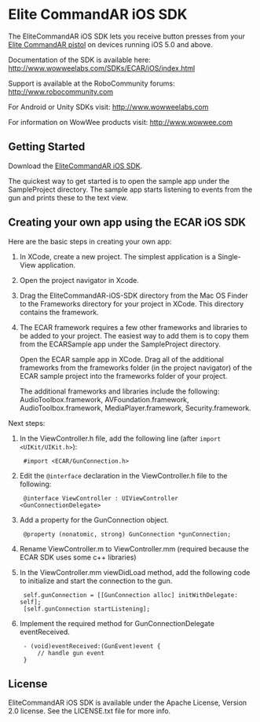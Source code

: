 Elite CommandAR iOS SDK
================================

The EliteCommandAR iOS SDK lets you receive button presses from your [Elite CommandAR pistol](http://appgear.com/en/games/elite-commandar) on devices running iOS 5.0 and above. 

Documentation of the SDK is available here: http://www.wowweelabs.com/SDKs/ECAR/iOS/index.html

Support is available at the RoboCommunity forums: http://www.robocommunity.com

For Android or Unity SDKs visit: http://www.wowweelabs.com

For information on WowWee products visit: http://www.wowwee.com

Getting Started
---------------------------------------

Download the [EliteCommandAR iOS SDK](https://github.com/WowWeeLabs/EliteCommandAR-iOS-SDK).

The quickest way to get started is to open the sample app under the SampleProject directory. The sample app starts listening to events from the gun and prints these to the text view.

Creating your own app using the ECAR iOS SDK
-----------------------------------------------

Here are the basic steps in creating your own app:

1. In XCode, create a new project. The simplest application is a Single-View application.

2. Open the project navigator in Xcode.

3. Drag the EliteCommandAR-iOS-SDK directory from the Mac OS Finder to the Frameworks directory for your project in XCode. This directory contains the framework.

4. The ECAR framework requires a few other frameworks and libraries to be added to your project. The easiest way to add them is
to copy them from the ECARSample app under the SampleProject directory. 

	Open the ECAR sample app in XCode. Drag all of the additional frameworks from the frameworks folder (in the project navigator)
	of the ECAR sample project into the frameworks folder of your project.
	
	The additional frameworks and libraries include the following: AudioToolbox.framework, AVFoundation.framework, AudioToolbox.framework, MediaPlayer.framework, Security.framework.

Next steps:

1. In the ViewController.h file, add the following line (after `import <UIKit/UIKit.h>`):

		#import <ECAR/GunConnection.h>

2. Edit the `@interface` declaration in the ViewController.h file to the following:

		@interface ViewController : UIViewController <GunConnectionDelegate>

3. Add a property for the GunConnection object.

		@property (nonatomic, strong) GunConnection *gunConnection;

4. Rename ViewController.m to ViewController.mm (required because the ECAR SDK uses some c++ libraries)

5. In the ViewController.mm viewDidLoad method, add the following code to initialize and start the connection to the gun.

		self.gunConnection = [[GunConnection alloc] initWithDelegate: self];
		[self.gunConnection startListening];
		

6. Implement the required method for GunConnectionDelegate eventReceived.

		- (void)eventReceived:(GunEvent)event {
			// handle gun event
		}

License
-----------------------------------------------

EliteCommandAR iOS SDK is available under the Apache License, Version 2.0 license. See the LICENSE.txt file for more info.